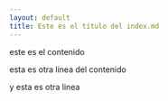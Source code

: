 ```yaml
---
layout: default
title: Este es el título del index.md
---
```


este es el contenido

esta es otra linea del contenido

y esta es otra linea

